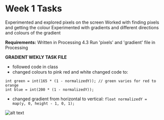 # Week 1 Tasks

Experimented and explored pixels on the screen
Worked with finding pixels and getting the colour
Experimented with gradients and different directions and colours of the gradient

**Requirements:**
Written in Processing 4.3
Run 'pixels' and 'gradient' file in Processing


**GRADIENT WEKLY TASK FILE**

- followed code in class
- changed colours to pink red and white 
changed code to:
```int red = int(255); // red stays at max
int green = int(165 * (1 - normalizedY)); // green varies for red to orange
int blue = int(200 * (1 - normalizedY));
```
- changed gradient from horizontal to vertical:
```float normalizedY = map(y, 0, height - 1, 0, 1);```
    
![alt text](images/image-1.png)
    
